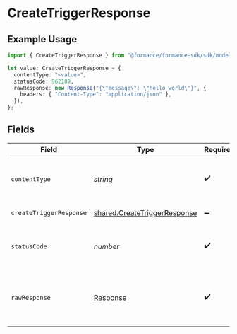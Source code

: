 # CreateTriggerResponse

## Example Usage

```typescript
import { CreateTriggerResponse } from "@formance/formance-sdk/sdk/models/operations";

let value: CreateTriggerResponse = {
  contentType: "<value>",
  statusCode: 962189,
  rawResponse: new Response("{\"message\": \"hello world\"}", {
    headers: { "Content-Type": "application/json" },
  }),
};
```

## Fields

| Field                                                                               | Type                                                                                | Required                                                                            | Description                                                                         |
| ----------------------------------------------------------------------------------- | ----------------------------------------------------------------------------------- | ----------------------------------------------------------------------------------- | ----------------------------------------------------------------------------------- |
| `contentType`                                                                       | *string*                                                                            | :heavy_check_mark:                                                                  | HTTP response content type for this operation                                       |
| `createTriggerResponse`                                                             | [shared.CreateTriggerResponse](../../../sdk/models/shared/createtriggerresponse.md) | :heavy_minus_sign:                                                                  | Created trigger                                                                     |
| `statusCode`                                                                        | *number*                                                                            | :heavy_check_mark:                                                                  | HTTP response status code for this operation                                        |
| `rawResponse`                                                                       | [Response](https://developer.mozilla.org/en-US/docs/Web/API/Response)               | :heavy_check_mark:                                                                  | Raw HTTP response; suitable for custom response parsing                             |